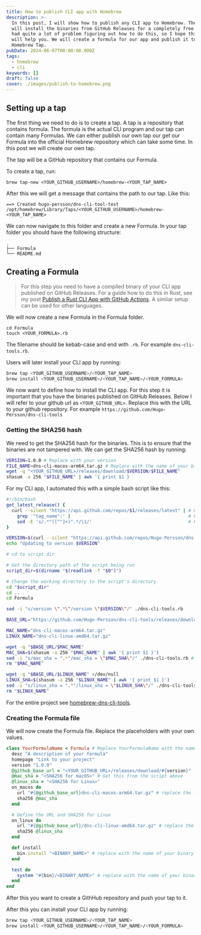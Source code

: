 ```yaml
---
title: How to publish CLI app with Homebrew
description: >-
  In this post, I will show how to publish any CLI app to Homebrew. The formula
  will install the binaries from GitHub Releases for a completely free setup.I
  had quite a lot of problem figuring out how to do this, so I hope this post
  will help you. We will create a formula for our app and publish it to our own
  Homebrew Tap.
pubDate: 2024-06-07T00:00:00.000Z
tags:
  - homebrew
  - cli
keywords: []
draft: false
cover: ./images/publish-to-homebrew.png
---
```


## Setting up a tap

The first thing we need to do is to create a tap.
A tap is a repository that contains formula.
The formula is the actual CLI program and our tap can contain many Formulas.
We can either publish our own tap our get our Formula
into the official Homebrew repository which can take some time.
In this post we will create our own tap.

The tap will be a GitHub repository that contains our Formula.

To create a tap, run:

```shell
brew tap-new <YOUR_GITHUB_USERNAME>/homebrew-<YOUR_TAP_NAME>
```

After this we will get a message that contains the path to our tap. Like this:

```
==> Created hugo-persson/dns-cli-tool-test
/opt/homebrew/Library/Taps/<YOUR_GITHUB_USERNAME>/homebrew-<YOUR_TAP_NAME>
```

We can now navigate to this folder and create a new Formula.
In your tap folder you should have the following structure:

```
.
├── Formula
└── README.md
```

## Creating a Formula

> For this step you need to have a compiled binary of your CLI app published on GitHub Releases. For a guide how to do this in Rust, see my post [Publish a Rust CLI App with GitHub Actions](/blog/publish-cargo-app-with-github-actions/). A simliar setup can be used for other languages.

We will now create a new Formula in the Formula folder.

```
cd Formula
touch <YOUR_FORMULA>.rb
```

The filename should be kebab-case and end with `.rb`. For example `dns-cli-tools.rb`.

Users will later install your CLI app by running:

```bash
brew tap <YOUR_GITHUB_USERNAME>/<YOUR_TAP_NAME>
brew install <YOUR_GITHUB_USERNAME>/<YOUR_TAP_NAME>/<YOUR_FORMULA>
```

We now want to define how to install the CLI app.
For this step it is important that you have the binaries published on GitHub Releases.
Below I will refer to your github url as `<YOUR_GITHUB_URL>`.
Replace this with the URL to your github repository. For example `https://github.com/Hugo-Persson/dns-cli-tools`

### Getting the SHA256 hash

We need to get the SHA256 hash for the binaries. This is to ensure that the binaries are not tampered with. We can get the SHA256 hash by running:

```bash
VERSION=1.0.0 # Replace with your version
FILE_NAME=dns-cli-macos-arm64.tar.gz # Replace with the name of your binary
wget -q "<YOUR_GITHUB_URL>/releases/download/$VERSION/$FILE_NAME"
shasum -a 256 "$FILE_NAME" | awk '{ print $1 }
```

For my CLI app, I automated this with a simple bash script like this:

```bash
#!/bin/bash
get_latest_release() {
  curl --silent "https://api.github.com/repos/$1/releases/latest" | # Get latest release from GitHub api
    grep '"tag_name":' |                                            # Get tag line
    sed -E 's/.*"([^"]+)".*/\1/'                                    # Pluck JSON value
}

VERSION=$(curl --silent "https://api.github.com/repos/Hugo-Persson/dns-cli-tools/releases/latest" | grep '"tag_name":' | sed -E 's/.*"([^"]+)".*/\1/')
echo "Updating to version $VERSION"

# cd to script dir

# Get the directory path of the script being run
script_dir=$(dirname "$(readlink -f "$0")")

# Change the working directory to the script's directory
cd "$script_dir"
cd ..
cd Formula

sed -i "s/version \".*\"/version \"$VERSION\"/" ./dns-cli-tools.rb

BASE_URL="https://github.com/Hugo-Persson/dns-cli-tools/releases/download/$VERSION"

MAC_NAME="dns-cli-macos-arm64.tar.gz"
LINUX_NAME="dns-cli-linux-amd64.tar.gz"

wget -q "$BASE_URL/$MAC_NAME"
MAC_SHA=$(shasum -a 256 "$MAC_NAME" | awk '{ print $1 }')
sed -i "s/mac_sha = ".*"/mac_sha = \"$MAC_SHA\"/" ./dns-cli-tools.rb # Update the mac sha
rm "$MAC_NAME"

wget -q "$BASE_URL/$LINUX_NAME" >/dev/null
LINUX_SHA=$(shasum -a 256 "$LINUX_NAME" | awk '{ print $1 }')
sed -i "s/linux_sha = ".*"/linux_sha = \"$LINUX_SHA\"/" ./dns-cli-tools.rb # Update the linux sha
rm "$LINUX_NAME"
```

For the entire project see [homebrew-dns-cli-tools](https://github.com/Hugo-Persson/homebrew-dns-cli-tools).

### Creating the Formula file

We will now create the Formula file. Replace the placeholders with your own values.

```ruby
class YourFormulaName < Formula # Replace YourFormulaName with the name of your formula in CamelCase
  desc "A description of your formula"
  homepage "Link to your project"
  version "1.0.0"
  @github_base_url = "<YOUR_GITHUB_URL>/releases/download/#{version}"
  @mac_sha = "<SHA256 for macOS>" # Get this from the script above
  @linux_sha = "<SHA256 for Linux>"
  on_macos do
    url "#{@github_base_url}dns-cli-macos-arm64.tar.gz" # replace the filename with your own
    sha256 @mac_sha
  end

  # Define the URL and SHA256 for Linux
  on_linux do
    url "#{@github_base_url}/dns-cli-linux-amd64.tar.gz" # replace the filename with your own
    sha256 @linux_sha
  end

  def install
    bin.install "<BINARY_NAME>" # replace with the name of your binary
  end

  test do
    system "#{bin}/<BINARY_NAME>" # replace with the name of your binary
  end
end
```

After this you want to create a GithHub repository and push your tap to it.

After this you can install your CLI app by running:

```bash
brew tap <YOUR_GITHUB_USERNAME>/<YOUR_TAP_NAME>
brew install <YOUR_GITHUB_USERNAME>/<YOUR_TAP_NAME>/<YOUR_FORMULA>
```
